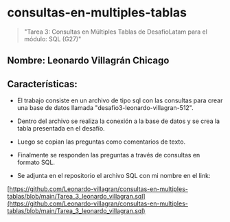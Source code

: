 # consultas-en-multiples-tablas

>"Tarea 3: Consultas en Múltiples Tablas de DesafioLatam para el módulo: SQL (G27)"

## Nombre: Leonardo Villagrán Chicago

## Características:

* El trabajo consiste en un archivo de tipo sql con las consultas para crear una base de datos llamada "desafio3-leonardo-villagran-512".

* Dentro del archivo se realiza la conexión a la base de datos y se crea la tabla presentada en el desafío.

* Luego se copian las preguntas como comentarios de texto.

* Finalmente se responden las preguntas a través de consultas en formato SQL. 

* Se adjunta en el repositorio el archivo SQL con mi nombre en el link:

[https://github.com/Leonardo-villagran/consultas-en-multiples-tablas/blob/main/Tarea_3_leonardo_villagran.sql](https://github.com/Leonardo-villagran/consultas-en-multiples-tablas/blob/main/Tarea_3_leonardo_villagran.sql)